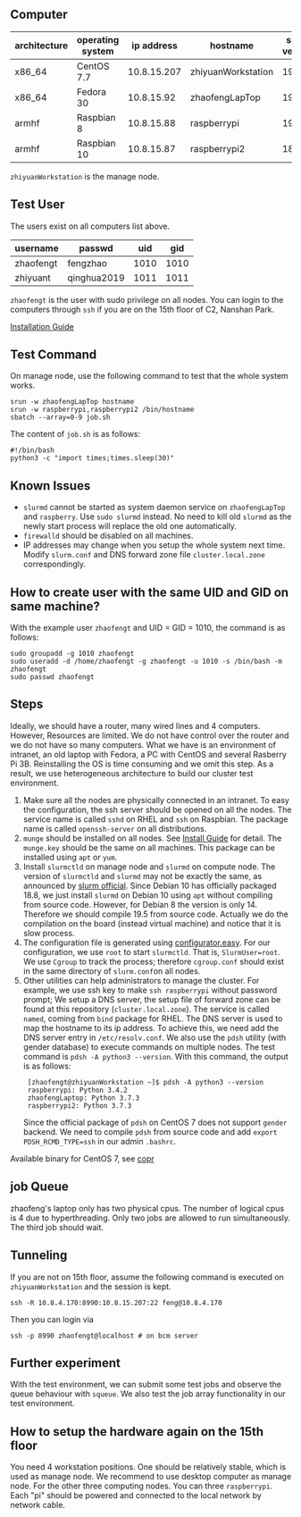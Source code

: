 ## Computer

| architecture | operating system | ip address  | hostname           | slurm version | slurm config file     |
|--------------|------------------|-------------|--------------------|---------------|-----------------------|
| x86_64       | CentOS 7.7       | 10.8.15.207 | zhiyuanWorkstation | 19.05         | /etc/slurm/slurm.conf |
| x86_64       | Fedora 30        | 10.8.15.92  | zhaofengLapTop     | 19.05         | /etc/slurm/slurm.conf |
| armhf        | Raspbian 8       | 10.8.15.88  | raspberrypi        | 19.05         | /etc/slurm.conf       |
| armhf        | Raspbian 10      | 10.8.15.87  | raspberrypi2       | 18.08         | /etc/slurm/slurm.conf |

`zhiyuanWorkstation` is the manage node.

## Test User
The users exist on all computers list above.

| username  | passwd      | uid  | gid  |
|-----------|-------------|------|------|
| zhaofengt | fengzhao    | 1010 | 1010 |
| zhiyuant  | qinghua2019 | 1011 | 1011 |


`zhaofengt` is the user with sudo privilege on all nodes. You can login to the computers through `ssh` if you are on the 15th floor of C2, Nanshan Park.

[Installation Guide](https://www.slothparadise.com/how-to-install-slurm-on-centos-7-cluster/)


## Test Command
On manage node, use the following command to test that the whole system works.
```shell
srun -w zhaofengLapTop hostname
srun -w raspberrypi,raspberrypi2 /bin/hostname
sbatch --array=0-9 job.sh
```
The content of `job.sh` is as follows:
```shell
#!/bin/bash
python3 -c "import times;times.sleep(30)"
```

## Known Issues
* `slurmd` cannot be started as system daemon service on `zhaofengLapTop` and `raspberry`. Use `sudo slurmd` instead. No need to kill old `slurmd` as the newly start process will replace the old one automatically.
* `firewalld` should be disabled on all machines.
* IP addresses may change when you setup the whole system next time. Modify `slurm.conf` and DNS forward zone file `cluster.local.zone` correspondingly.

## How to create user with the same UID and GID on same machine?
With the example user `zhaofengt` and UID = GID = 1010, the command is as follows:
```shell
sudo groupadd -g 1010 zhaofengt
sudo useradd -d /home/zhaofengt -g zhaofengt -u 1010 -s /bin/bash -m zhaofengt
sudo passwd zhaofengt
```

## Steps
Ideally, we should have a router, many wired lines and 4 computers. However, 
Resources are limited. We do not have control over the router and we do not have so many computers.
What we have is an environment of intranet, an old laptop with Fedora, a PC with CentOS and several Rasberry Pi 3B. Reinstalling the OS is time consuming and we omit this
step. As a result, we use heterogeneous architecture to build our cluster test environment.

1. Make sure all the nodes are physically connected in an intranet. To easy the configuration, the ssh server should be opened on all the nodes. The service name is called `sshd` on
    RHEL and `ssh` on Raspbian.  The package name is called `openssh-server` on all distributions.
1. `munge` should be installed on all nodes. See [Install Guide](https://github.com/dun/munge/wiki/Installation-Guide) for detail. The `munge.key` should be the same on all machines.
    This package can be installed using `apt` or `yum`.  
1. Install `slurmctld` on manage node and `slurmd` on compute node. The version of `slurmctld` and `slurmd` may not be exactly the same, as announced by [slurm official](https://slurm.schedmd.com/troubleshoot.html#network).
   Since Debian 10 has officially packaged 18.8, we just install `slurmd` on Debian 10 using `apt` without compiling from source code. However, for Debian 8 the version is only 14. Therefore
   we should compile 19.5 from source code. Actually we do the compilation on the board (instead virtual machine) and notice that it is slow process.
1. The configuration file is generated using [configurator.easy](https://slurm.schedmd.com/configurator.easy.html). For our configuration, we use `root` to start
   `slurmctld`. That is, `SlurmUser=root`. We use `Cgroup` to track the process; therefore `cgroup.conf` should exist in the same directory of `slurm.conf`on all nodes.   
1. Other utilities can help administrators to manage the cluster. For example, we use ssh key to make `ssh raspberrypi` without password prompt; We setup a DNS server, the 
   setup file of forward zone can be found at this repository (`cluster.local.zone`). The service is called `named`, coming from `bind` package for RHEL. The DNS server is used
   to map the hostname to its ip address. To achieve this, we need add the DNS server entry in `/etc/resolv.conf`. We also use the `pdsh` utility (with gender database) to execute
   commands on multiple nodes. The test command is `pdsh -A python3 --version`. With this command, the output is as follows:
   ```
    [zhaofengt@zhiyuanWorkstation ~]$ pdsh -A python3 --version
    raspberrypi: Python 3.4.2
    zhaofengLaptop: Python 3.7.3
    raspberrypi2: Python 3.7.3
   ```
   Since the official package of `pdsh` on CentOS 7 does not support `gender` backend. We need to compile `pdsh` from source code and add `export PDSH_RCMD_TYPE=ssh` in our admin `.bashrc`.
   
Available binary for CentOS 7, see [copr](https://copr.fedorainfracloud.org/coprs/cmdntrf/Slurm19-nvml/package/slurm/)


## job Queue
zhaofeng's laptop only has two physical cpus. The number of logical cpus is 4 due to hyperthreading. Only two jobs are allowed to run simultaneously. The third job should 
wait.

## Tunneling
If you are not on 15th floor, assume the following command is executed on `zhiyuanWorkstation` and the session is kept.
```shell
ssh -R 10.8.4.170:8990:10.8.15.207:22 feng@10.8.4.170
```
Then you can login via
```shell
ssh -p 8990 zhaofengt@localhost # on bcm server
```

## Further experiment
With the test environment, we can submit some test jobs and observe the queue behaviour with `squeue`. We also test the job array functionality in our test environment.

## How to setup the hardware again on the 15th floor
You need 4 workstation positions. One should be relatively stable, which is used as manage node. We recommend to use desktop computer as manage node. For the other three 
computing nodes. You can three `raspberrypi`. Each "pi" should be powered and connected to the local network by network cable.
